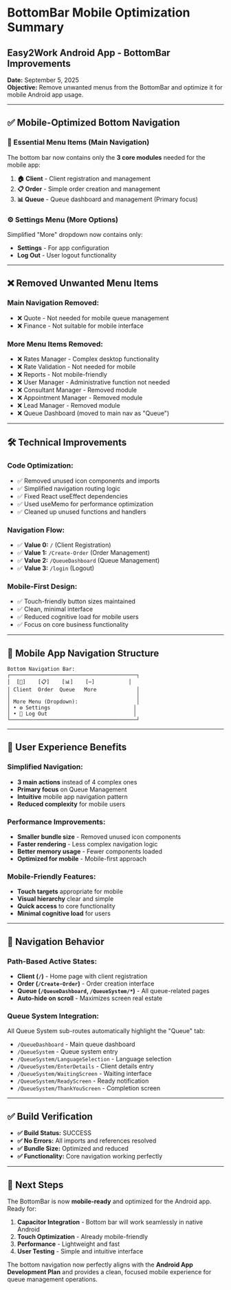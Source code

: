 # BottomBar Mobile Optimization Summary
## Easy2Work Android App - BottomBar Improvements

**Date:** September 5, 2025  
**Objective:** Remove unwanted menus from the BottomBar and optimize it for mobile Android app usage.

---

## ✅ **Mobile-Optimized Bottom Navigation**

### **🎯 Essential Menu Items (Main Navigation)**
The bottom bar now contains only the **3 core modules** needed for the mobile app:

1. **🏠 Client** - Client registration and management
2. **📋 Order** - Simple order creation and management  
3. **📊 Queue** - Queue dashboard and management (Primary focus)

### **⚙️ Settings Menu (More Options)**
Simplified "More" dropdown now contains only:
- **Settings** - For app configuration
- **Log Out** - User logout functionality

---

## ❌ **Removed Unwanted Menu Items**

### **Main Navigation Removed:**
- ❌ Quote - Not needed for mobile queue management
- ❌ Finance - Not suitable for mobile interface

### **More Menu Items Removed:**
- ❌ Rates Manager - Complex desktop functionality
- ❌ Rate Validation - Not needed for mobile
- ❌ Reports - Not mobile-friendly
- ❌ User Manager - Administrative function not needed
- ❌ Consultant Manager - Removed module
- ❌ Appointment Manager - Removed module
- ❌ Lead Manager - Removed module
- ❌ Queue Dashboard (moved to main nav as "Queue")

---

## 🛠 **Technical Improvements**

### **Code Optimization:**
- ✅ Removed unused icon components and imports
- ✅ Simplified navigation routing logic
- ✅ Fixed React useEffect dependencies
- ✅ Used useMemo for performance optimization
- ✅ Cleaned up unused functions and handlers

### **Navigation Flow:**
- ✅ **Value 0:** `/` (Client Registration)
- ✅ **Value 1:** `/Create-Order` (Order Management)
- ✅ **Value 2:** `/QueueDashboard` (Queue Management)
- ✅ **Value 3:** `/login` (Logout)

### **Mobile-First Design:**
- ✅ Touch-friendly button sizes maintained
- ✅ Clean, minimal interface
- ✅ Reduced cognitive load for mobile users
- ✅ Focus on core business functionality

---

## 📱 **Mobile App Navigation Structure**

```
Bottom Navigation Bar:
┌─────────────────────────────────────────┐
│  [👤]    [📋]    [📊]    [⋯]           │
│ Client  Order  Queue   More             │
│                                         │
│ More Menu (Dropdown):                   │
│ • ⚙️ Settings                           │
│ • 🚪 Log Out                            │
└─────────────────────────────────────────┘
```

---

## 🎯 **User Experience Benefits**

### **Simplified Navigation:**
- **3 main actions** instead of 4 complex ones
- **Primary focus** on Queue Management
- **Intuitive** mobile app navigation pattern
- **Reduced complexity** for mobile users

### **Performance Improvements:**
- **Smaller bundle size** - Removed unused icon components
- **Faster rendering** - Less complex navigation logic
- **Better memory usage** - Fewer components loaded
- **Optimized for mobile** - Mobile-first approach

### **Mobile-Friendly Features:**
- **Touch targets** appropriate for mobile
- **Visual hierarchy** clear and simple
- **Quick access** to core functionality
- **Minimal cognitive load** for users

---

## 🔄 **Navigation Behavior**

### **Path-Based Active States:**
- **Client (`/`)** - Home page with client registration
- **Order (`/Create-Order`)** - Order creation interface
- **Queue (`/QueueDashboard`, `/QueueSystem/*`)** - All queue-related pages
- **Auto-hide on scroll** - Maximizes screen real estate

### **Queue System Integration:**
All Queue System sub-routes automatically highlight the "Queue" tab:
- `/QueueDashboard` - Main queue dashboard
- `/QueueSystem` - Queue system entry
- `/QueueSystem/LanguageSelection` - Language selection
- `/QueueSystem/EnterDetails` - Client details entry
- `/QueueSystem/WaitingScreen` - Waiting interface
- `/QueueSystem/ReadyScreen` - Ready notification
- `/QueueSystem/ThankYouScreen` - Completion screen

---

## ✅ **Build Verification**

- **✅ Build Status:** SUCCESS
- **✅ No Errors:** All imports and references resolved
- **✅ Bundle Size:** Optimized and reduced
- **✅ Functionality:** Core navigation working perfectly

---

## 🚀 **Next Steps**

The BottomBar is now **mobile-ready** and optimized for the Android app. Ready for:

1. **Capacitor Integration** - Bottom bar will work seamlessly in native Android
2. **Touch Optimization** - Already mobile-friendly
3. **Performance** - Lightweight and fast
4. **User Testing** - Simple and intuitive interface

The bottom navigation now perfectly aligns with the **Android App Development Plan** and provides a clean, focused mobile experience for queue management operations.
